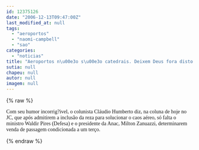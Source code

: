 ```yaml
---
id: 12375126
date: "2006-12-13T09:47:00Z"
last_modified_at: null
tags:
  - "aeroportos"
  - "naomi-campbell"
  - "sao"
categories:
  - "noticias"
title: "Aeroportos n\u00e3o s\u00e3o catedrais. Deixem Deus fora disto !"
sutia: null
chapeu: null
autor: null
imagem: null
---
```

{% raw %}
<p><P><FONT face=Verdana>Com seu humor incorrig?ivel, o colunista Cláudio Humberto diz, na coluna de hoje no JC, que após admitirem a inclusão da reza para solucionar o caos aéreo, só falta o ministro Waldir Pires (Defesa) e o presidente da Anac, Milton Zanuazzi, determinarem venda de passagem condicionada a um terço.</FONT></P> </p>
{% endraw %}